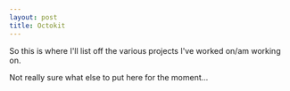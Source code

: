 ```yaml
---
layout: post
title: Octokit
---
```

So this is where I'll list off the various projects I've worked on/am working on.

Not really sure what else to put here for the moment...
